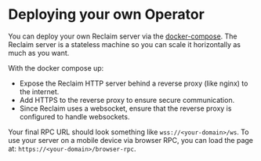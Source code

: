 # Deploying your own Operator

You can deploy your own Reclaim server via the [docker-compose](/docker-compose.yaml). The Reclaim server is a stateless machine so you can scale it horizontally as much as you want.

With the docker compose up:
- Expose the Reclaim HTTP server behind a reverse proxy (like nginx) to the internet.
- Add HTTPS to the reverse proxy to ensure secure communication.
- Since Reclaim uses a websocket, ensure that the reverse proxy is configured to handle websockets.

Your final RPC URL should look something like `wss://<your-domain>/ws`. To use your server on a mobile device via browser RPC, you can load the page at: `https://<your-domain>/browser-rpc`.
